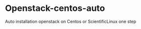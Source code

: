 Openstack-centos-auto
=====================

Auto  installation openstack on Centos or ScientificLinux one step
